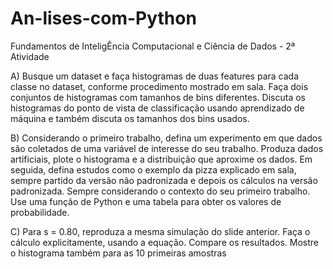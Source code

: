 # An-lises-com-Python

Fundamentos de InteligÊncia Computacional e Ciência de Dados - 2ª Atividade

A) Busque um dataset e faça histogramas de duas features para cada classe no dataset, conforme procedimento mostrado em sala. Faça dois conjuntos de histogramas com tamanhos de bins diferentes. Discuta os histogramas do ponto de vista de classificação usando aprendizado de máquina e também discuta os tamanhos dos bins usados.

B) Considerando o primeiro trabalho, defina um experimento em que dados são coletados de uma variável de interesse do seu trabalho. Produza dados artificiais, plote o histograma e a distribuição que aproxime os dados. Em seguida, defina estudos como o exemplo da pizza explicado em sala, sempre partido da versão não padronizada e depois os cálculos na versão padronizada.  Sempre considerando o contexto do seu primeiro trabalho.
Use uma função de Python e uma tabela para obter os valores de probabilidade.

C) Para s = 0.80, reproduza a mesma simulação do slide anterior. Faça o cálculo explicitamente, usando a equação. Compare os resultados. Mostre o histograma também para as 10 primeiras amostras
